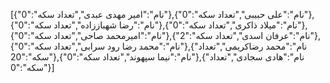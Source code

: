 [{"نام":"امیر مهدی عبدی","تعداد سکه":"0"},{"نام":"علی حبیبی","تعداد سکه":"0"},{"نام":"رضا شهباززاده","تعداد سکه":"0"},{"نام":"میلاد ذاکری","تعداد سکه":"0"},{"نام":"امیرمحمد صاحی","تعداد سکه":"0"},{"نام":"عرفان اسدی","تعداد سکه":"2"},{"نام":"محمد رضا رود سرابی","تعداد سکه":"0"},{"نام":"محمد رضاکریمی","تعداد سکه":"20"},{"نام":"نیما سپهوند","تعداد سکه":"0"},{"نام":"هادی سجادی","تعداد سکه":"0"}]
